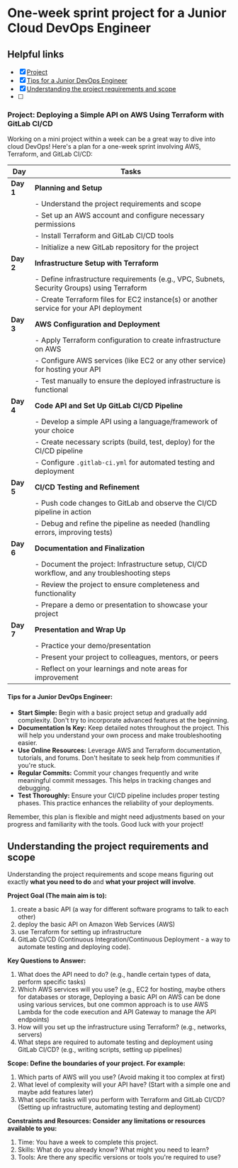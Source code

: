 # One-week sprint project for a Junior Cloud DevOps Engineer

## Helpful links
- [x] [Project](https://github.com/agcdtmr/1-wk-sprint-mini-project-for-junior-cloud-devops-engineer/blob/main/README.md#project-deploying-a-simple-api-on-aws-using-terraform-with-gitlab-cicd)
- [x] [Tips for a Junior DevOps Engineer](https://github.com/agcdtmr/1-wk-sprint-mini-project-for-junior-cloud-devops-engineer/tree/main#tips-for-a-junior-devops-engineer)
- [x] [Understanding the project requirements and scope](https://github.com/agcdtmr/1-wk-sprint-mini-project-for-junior-cloud-devops-engineer/tree/main#understanding-the-project-requirements-and-scope)
- [ ] 


### Project: Deploying a Simple API on AWS Using Terraform with GitLab CI/CD

Working on a mini project within a week can be a great way to dive into cloud DevOps! Here's a plan for a one-week sprint involving AWS, Terraform, and GitLab CI/CD:

| **Day**     | **Tasks**                                                                                      |
|-------------|------------------------------------------------------------------------------------------------|
| **Day 1**   | **Planning and Setup**                                                                         |
|             | - Understand the project requirements and scope                                                |
|             | - Set up an AWS account and configure necessary permissions                                    |
|             | - Install Terraform and GitLab CI/CD tools                                                      |
|             | - Initialize a new GitLab repository for the project                                            |
| **Day 2**   | **Infrastructure Setup with Terraform**                                                        |
|             | - Define infrastructure requirements (e.g., VPC, Subnets, Security Groups) using Terraform     |
|             | - Create Terraform files for EC2 instance(s) or another service for your API deployment         |
| **Day 3**   | **AWS Configuration and Deployment**                                                            |
|             | - Apply Terraform configuration to create infrastructure on AWS                                 |
|             | - Configure AWS services (like EC2 or any other service) for hosting your API                   |
|             | - Test manually to ensure the deployed infrastructure is functional                             |
| **Day 4**   | **Code API and Set Up GitLab CI/CD Pipeline**                                                  |
|             | - Develop a simple API using a language/framework of your choice                                 |
|             | - Create necessary scripts (build, test, deploy) for the CI/CD pipeline                         |
|             | - Configure `.gitlab-ci.yml` for automated testing and deployment                                |
| **Day 5**   | **CI/CD Testing and Refinement**                                                                |
|             | - Push code changes to GitLab and observe the CI/CD pipeline in action                           |
|             | - Debug and refine the pipeline as needed (handling errors, improving tests)                     |
| **Day 6**   | **Documentation and Finalization**                                                              |
|             | - Document the project: Infrastructure setup, CI/CD workflow, and any troubleshooting steps       |
|             | - Review the project to ensure completeness and functionality                                   |
|             | - Prepare a demo or presentation to showcase your project                                        |
| **Day 7**   | **Presentation and Wrap Up**                                                                   |
|             | - Practice your demo/presentation                                                                |
|             | - Present your project to colleagues, mentors, or peers                                          |
|             | - Reflect on your learnings and note areas for improvement                                       |

#### Tips for a Junior DevOps Engineer:

- **Start Simple:** Begin with a basic project setup and gradually add complexity. Don't try to incorporate advanced features at the beginning.
- **Documentation Is Key:** Keep detailed notes throughout the project. This will help you understand your own process and make troubleshooting easier.
- **Use Online Resources:** Leverage AWS and Terraform documentation, tutorials, and forums. Don't hesitate to seek help from communities if you're stuck.
- **Regular Commits:** Commit your changes frequently and write meaningful commit messages. This helps in tracking changes and debugging.
- **Test Thoroughly:** Ensure your CI/CD pipeline includes proper testing phases. This practice enhances the reliability of your deployments.

Remember, this plan is flexible and might need adjustments based on your progress and familiarity with the tools. Good luck with your project!

## Understanding the project requirements and scope

Understanding the project requirements and scope means figuring out exactly **what you need to do** and **what your project will involve**.


**Project Goal (The main aim is to):**
1. create a basic API (a way for different software programs to talk to each other)
2. deploy the basic API on Amazon Web Services (AWS)
3. use Terraform for setting up infrastructure
4. GitLab CI/CD (Continuous Integration/Continuous Deployment - a way to automate testing and deploying code).

**Key Questions to Answer:**
1. What does the API need to do? (e.g., handle certain types of data, perform specific tasks)
2. Which AWS services will you use? (e.g., EC2 for hosting, maybe others for databases or storage, Deploying a basic API on AWS can be done using various services, but one common approach is to use AWS Lambda for the code execution and API Gateway to manage the API endpoints)
3. How will you set up the infrastructure using Terraform? (e.g., networks, servers)
4. What steps are required to automate testing and deployment using GitLab CI/CD? (e.g., writing scripts, setting up pipelines)

**Scope: Define the boundaries of your project. For example:**
1. Which parts of AWS will you use? (Avoid making it too complex at first)
2. What level of complexity will your API have? (Start with a simple one and maybe add features later)
3. What specific tasks will you perform with Terraform and GitLab CI/CD? (Setting up infrastructure, automating testing and deployment)

**Constraints and Resources: Consider any limitations or resources available to you:**
1. Time: You have a week to complete this project.
2. Skills: What do you already know? What might you need to learn?
3. Tools: Are there any specific versions or tools you're required to use?

